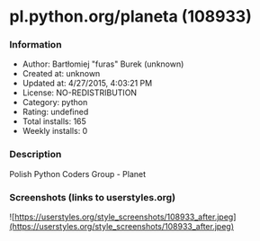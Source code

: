 # pl.python.org/planeta (108933)

### Information
- Author: Bartłomiej "furas" Burek (unknown)
- Created at: unknown
- Updated at: 4/27/2015, 4:03:21 PM
- License: NO-REDISTRIBUTION
- Category: python
- Rating: undefined
- Total installs: 165
- Weekly installs: 0


### Description
Polish Python Coders Group - Planet


### Screenshots (links to userstyles.org)
![https://userstyles.org/style_screenshots/108933_after.jpeg](https://userstyles.org/style_screenshots/108933_after.jpeg)


